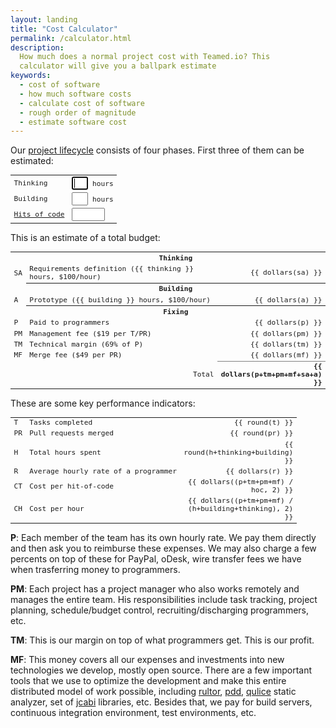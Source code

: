 ```yaml
---
layout: landing
title: "Cost Calculator"
permalink: /calculator.html
description:
  How much does a normal project cost with Teamed.io? This
  calculator will give you a ballpark estimate
keywords:
  - cost of software
  - how much software costs
  - calculate cost of software
  - rough order of magnitude
  - estimate software cost
---
```


Our [project lifecycle](http://www.yegor256.com/2014/10/06/software-project-lifecycle.html)
consists of four phases. First three of them
can be estimated:

<table class="tbl">
  <tbody>
    <tr>
      <td>Thinking</td>
      <td><input style="width:2em" ng-model="thinking" ng-change="update()" autofocus="autofocus"/> hours</td>
    </tr>
    <tr>
      <td>Building</td>
      <td><input style="width:2em" ng-model="building" ng-change="update()"/> hours</td>
    </tr>
    <tr>
      <td><a href="http://www.yegor256.com/2014/11/14/hits-of-code.html">Hits of code</a></td>
      <td><input style="width:4em" ng-model="hoc" ng-change="update()"/></td>
    </tr>
  </tbody>
</table>

This is an estimate of a total budget:

<style type="text/css">
  .r {
    text-align: right;
  }
  .b {
    font-weight: bold;
  }
  .tbl {
    width: 100%;
    font-size: 0.8em;
    font-family: monospace;
  }
</style>
<table class="tbl">
  <colgroup>
    <col style="width:2em"/>
    <col/>
    <col style="width:4em"/>
  </colgroup>
  <tbody>
    <tr><td></td><th colspan="2">Thinking</th></tr>
    <tr><td>SA</td><td>Requirements definition (&#x7B;&#x7B; thinking &#x7D;&#x7D; hours, $100/hour)</td><td class="r">&#x7B;&#x7B; dollars(sa) &#x7D;&#x7D;</td></tr>
    <tr><td></td><th colspan="2">Building</th></tr>
    <tr><td>A</td><td>Prototype (&#x7B;&#x7B; building &#x7D;&#x7D; hours, $100/hour)</td><td class="r">&#x7B;&#x7B; dollars(a) &#x7D;&#x7D;</td></tr>
    <tr><td></td><th colspan="2">Fixing</th></tr>
    <tr><td>P</td><td>Paid to programmers</td><td class="r">&#x7B;&#x7B; dollars(p) &#x7D;&#x7D;</td></tr>
    <tr><td>PM</td><td>Management fee ($19 per T/PR)</td><td class="r">&#x7B;&#x7B; dollars(pm) &#x7D;&#x7D;</td></tr>
    <tr><td>TM</td><td>Technical margin (69% of P)</td><td class="r">&#x7B;&#x7B; dollars(tm) &#x7D;&#x7D;</td></tr>
    <tr><td>MF</td><td>Merge fee ($49 per PR)</td><td class="r">&#x7B;&#x7B; dollars(mf) &#x7D;&#x7D;</td></tr>
    <tr><td colspan="2" class="r">Total</td><td class="r b" style="border-top: 1px solid gray;">&#x7B;&#x7B; dollars(p+tm+pm+mf+sa+a) &#x7D;&#x7D;</td></tr>
  </tbody>
</table>

These are some key performance indicators:

<table class="tbl">
  <colgroup>
    <col style="width:2em"/>
    <col/>
    <col style="width:4em"/>
  </colgroup>
  <tbody>
    <tr><td>T</td><td>Tasks completed</td><td class="r">&#x7B;&#x7B; round(t) &#x7D;&#x7D;</td></tr>
    <tr><td>PR</td><td>Pull requests merged</td><td class="r">&#x7B;&#x7B; round(pr) &#x7D;&#x7D;</td></tr>
    <tr><td>H</td><td>Total hours spent</td><td class="r">&#x7B;&#x7B; round(h+thinking+building) &#x7D;&#x7D;</td></tr>
    <tr><td>R</td><td>Average hourly rate of a programmer</td><td class="r">&#x7B;&#x7B; dollars(r) &#x7D;&#x7D;</td></tr>
    <tr><td>CT</td><td>Cost per hit-of-code</td><td class="r">&#x7B;&#x7B; dollars((p+tm+pm+mf) / hoc, 2) &#x7D;&#x7D;</td></tr>
    <tr><td>CH</td><td>Cost per hour</td><td class="r">&#x7B;&#x7B; dollars((p+tm+pm+mf) / (h+building+thinking), 2) &#x7D;&#x7D;</td></tr>
  </tbody>
</table>

<script>
angular.module('teamed', []).controller(
  'Main',
  [
    '$scope',
    function($scope) {
      $scope.dollars = function(value, digits) {
        if (!digits) {
          digits = 0;
        }
        return '$' + value.toFixed(digits);
      }
      $scope.round = function(value) {
        return Math.round(value);
      }
      $scope.update = function() {
        $scope.sa = parseInt($scope.thinking) * 100;
        $scope.a = parseInt($scope.building) * 100;
        $scope.h = parseInt($scope.hoc) / 71;
        $scope.r = 40;
        if ($scope.hoc > 10000) {
          $scope.r -= 12 / ($scope.hoc / 5000);
        }
        $scope.t = $scope.hoc / 100;
        $scope.pr = $scope.t * 0.75;
        $scope.p = $scope.h * $scope.r;
        $scope.tm = $scope.p * 0.69;
        $scope.pm = 19 * ($scope.t + $scope.pr);
        $scope.mf = 49 * $scope.pr;
      }
      $scope.hoc = 25000;
      $scope.thinking = 15;
      $scope.building = 80;
      $scope.update();
    }
  ]
);
</script>

**P**: Each member of the team has its own hourly
rate. We pay them directly and then ask you to reimburse these expenses.
We may also charge a few percents on top of these for PayPal, oDesk, wire
transfer fees we have when trasferring money to programmers.

**PM**: Each project has a project manager who also works
remotely and manages the entire team. His responsibilities include
task tracking, project planning, schedule/budget control,
recruiting/discharging programmers, etc.

**TM**: This is our margin on top of what programmers get. This
is our profit.

**MF**: This money covers all our expenses and investments into
new technologies we develop, mostly open source. There are a few important
tools that we use to optimize the development and make this entire
distributed model of work possible, including [rultor](http://www.rultor.com),
[pdd](https://github.com/teamed/pdd),
[qulice](http://www.qulice.com) static analyzer,
set of [jcabi](http://www.jcabi.com) libraries, etc. Besides that, we pay
for build servers, continuous integration environment, test environments, etc.

